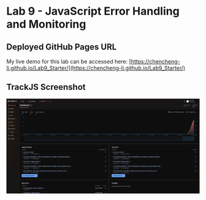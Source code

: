 # Lab 9 - JavaScript Error Handling and Monitoring

## Deployed GitHub Pages URL

My live demo for this lab can be accessed here: [https://chencheng-li.github.io/Lab9_Starter/](https://chencheng-li.github.io/Lab9_Starter/) 

## TrackJS Screenshot

![TrackJS Screenshot](screenshot.png)